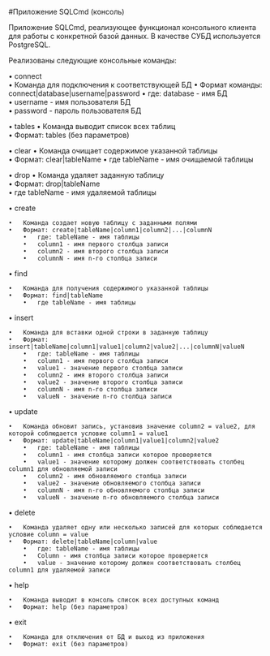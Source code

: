 #Приложение SQLCmd (консоль)


Приложение SQLCmd, реализующее функционал консольного клиента для работы с конкретной базой данных.
В качестве СУБД используется PostgreSQL.

Реализованы следующие консольные команды:

•	сonnect       
    •	Команда для подключения к соответствующей БД
    •	Формат команды: connect|database|username|password
        •	где: database - имя БД     
        •	username -  имя пользователя БД    
        •	password - пароль пользователя БД    
        
•	tables
    •	Команда выводит список всех таблиц     
    •	Формат: tables (без параметров)
        
•	clear
    •	Команда очищает содержимое указанной таблицы    
    •	Формат: clear|tableName
        •	где tableName - имя очищаемой таблицы
        
•	drop
    •	Команда удаляет заданную таблицу    
    •	Формат: drop|tableName    
        •	где tableName - имя удаляемой таблицы
        
•	create

    •	Команда создает новую таблицу с заданными полями
    •	Формат: create|tableName|column1|column2|...|columnN 
        •	где: tableName - имя таблицы
        •	column1 - имя первого столбца записи 
        •	column2 - имя второго столбца записи 
        •	columnN - имя n-го столбца записи 
        
•	find 

    •	Команда для получения содержимого указанной таблицы
    •	Формат: find|tableName
        •	где tableName - имя таблицы
        
•	insert

    •	Команда для вставки одной строки в заданную таблицу
    •	Формат: insert|tableName|column1|value1|column2|value2|...|columnN|valueN
        •	где: tableName - имя таблицы
        •	column1 - имя первого столбца записи 
        •	value1 - значение первого столбца записи 
        •	column2 - имя второго столбца записи 
        •	value2 - значение второго столбца записи 
        •	columnN - имя n-го столбца записи 
        •	valueN - значение n-го столбца записи 
        
•	update

    •	Команда обновит запись, установив значение column2 = value2, для которой соблюдается условие column1 = value1 
    •	Формат: update|tableName|column1|value1|column2|value2
        •	где: tableName - имя таблицы
        •	column1 - имя столбца записи которое проверяется
        •	value1 - значение которому должен соответствовать столбец column1 для обновляемой записи
        •	column2 - имя обновляемого столбца записи 
        •	value2 - значение обновляемого столбца записи 
        •	columnN - имя n-го обновляемого столбца записи 
        •	valueN - значение n-го обновляемого столбца записи 
        
•	delete

    •	Команда удаляет одну или несколько записей для которых соблюдается условие column = value
    •	Формат: delete|tableName|column|value
        •	где: tableName - имя таблицы
        •	Column - имя столбца записи которое проверяется
        •	value - значение которому должен соответствовать столбец column1 для удаляемой записи
        
•	help

    •	Команда выводит в консоль список всех доступных команд
    •	Формат: help (без параметров)
    
•	exit

    •	Команда для отключения от БД и выход из приложения
    •	Формат: exit (без параметров)





